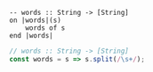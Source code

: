 ```applescript
-- words :: String -> [String]
on |words|(s)
    words of s
end |words|
```

```js
// words :: String -> [String]
const words = s => s.split(/\s+/);
```